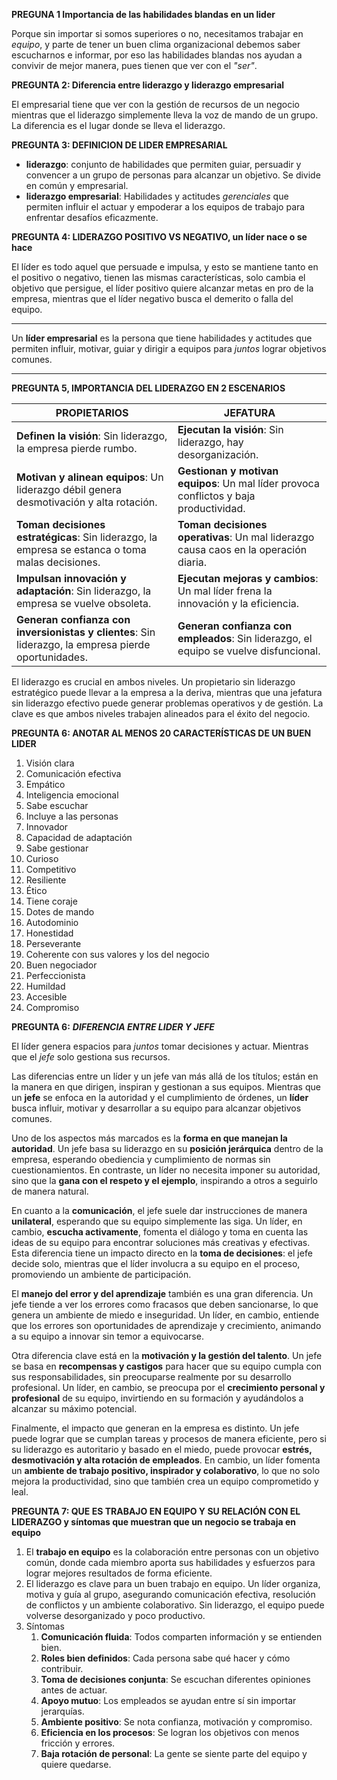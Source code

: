 **PREGUNA 1 Importancia de las habilidades blandas en un lider**

Porque sin importar si somos superiores o no, necesitamos trabajar en *equipo*, y parte de tener un buen clima organizacional debemos saber escucharnos e informar, por eso las habilidades blandas nos ayudan a convivir de mejor manera, pues tienen que ver con el *"ser"*.


**PREGUNTA 2: Diferencia entre liderazgo y liderazgo empresarial**

El empresarial tiene que ver con la gestión de recursos de un negocio mientras que el liderazgo simplemente lleva la voz de mando de un grupo. La diferencia es el lugar donde se lleva el liderazgo.

**PREGUNTA 3: DEFINICION DE LIDER EMPRESARIAL**

- **liderazgo**: conjunto de habilidades que permiten guiar, persuadir y convencer a un grupo de personas para alcanzar un objetivo. Se divide en común y empresarial.
- **liderazgo empresarial**: Habilidades y actitudes *gerenciales* que permiten influir el actuar y empoderar a los equipos de trabajo para enfrentar desafíos eficazmente.

**PREGUNTA 4: LIDERAZGO POSITIVO VS NEGATIVO, un líder nace o se hace**

El líder es todo aquel que persuade e impulsa, y esto se mantiene tanto en el positivo o negativo, tienen las mismas características, solo cambia el objetivo que persigue, el líder positivo quiere alcanzar metas en pro de la empresa, mientras que el líder negativo busca el demerito o falla del equipo.

---

Un **líder empresarial** es la persona que tiene habilidades y actitudes que permiten influir, motivar, guiar y dirigir a equipos para *juntos* lograr objetivos comunes.

---

**PREGUNTA 5, IMPORTANCIA DEL LIDERAZGO EN 2 ESCENARIOS**

| **PROPIETARIOS**                                                                                     | **JEFATURA**                                                                           |
| ---------------------------------------------------------------------------------------------------- | -------------------------------------------------------------------------------------- |
| **Definen la visión**: Sin liderazgo, la empresa pierde rumbo.                                       | **Ejecutan la visión**: Sin liderazgo, hay desorganización.                            |
| **Motivan y alinean equipos**: Un liderazgo débil genera desmotivación y alta rotación.              | **Gestionan y motivan equipos**: Un mal líder provoca conflictos y baja productividad. |
| **Toman decisiones estratégicas**: Sin liderazgo, la empresa se estanca o toma malas decisiones.     | **Toman decisiones operativas**: Un mal liderazgo causa caos en la operación diaria.   |
| **Impulsan innovación y adaptación**: Sin liderazgo, la empresa se vuelve obsoleta.                  | **Ejecutan mejoras y cambios**: Un mal líder frena la innovación y la eficiencia.      |
| **Generan confianza con inversionistas y clientes**: Sin liderazgo, la empresa pierde oportunidades. | **Generan confianza con empleados**: Sin liderazgo, el equipo se vuelve disfuncional.  |


El liderazgo es crucial en ambos niveles. Un propietario sin liderazgo estratégico puede llevar a la empresa a la deriva, mientras que una jefatura sin liderazgo efectivo puede generar problemas operativos y de gestión. La clave es que ambos niveles trabajen alineados para el éxito del negocio.


**PREGUNTA 6: ANOTAR AL MENOS 20 CARACTERÍSTICAS DE UN BUEN LIDER**

1.   Visión clara
2.   Comunicación efectiva
3.   Empático
4.   Inteligencia emocional
5.   Sabe escuchar
6.   Incluye a las personas
7.   Innovador
8.   Capacidad de adaptación
9.   Sabe gestionar
10. Curioso
11. Competitivo
12. Resiliente
13. Ético
14. Tiene coraje
15. Dotes de mando
16. Autodominio
17. Honestidad
18. Perseverante
19. Coherente con sus valores y los del negocio
20. Buen negociador
21. Perfeccionista
22. Humildad
23. Accesible
24. Compromiso

**PREGUNTA 6:** ***DIFERENCIA ENTRE LIDER Y JEFE***

El líder genera espacios para *juntos* tomar decisiones y actuar. Mientras que el *jefe* solo gestiona sus recursos.

Las diferencias entre un líder y un jefe van más allá de los títulos; están en la manera en que dirigen, inspiran y gestionan a sus equipos. Mientras que un **jefe** se enfoca en la autoridad y el cumplimiento de órdenes, un **líder** busca influir, motivar y desarrollar a su equipo para alcanzar objetivos comunes.

Uno de los aspectos más marcados es la **forma en que manejan la autoridad**. Un jefe basa su liderazgo en su **posición jerárquica** dentro de la empresa, esperando obediencia y cumplimiento de normas sin cuestionamientos. En contraste, un líder no necesita imponer su autoridad, sino que la **gana con el respeto y el ejemplo**, inspirando a otros a seguirlo de manera natural.

En cuanto a la **comunicación**, el jefe suele dar instrucciones de manera **unilateral**, esperando que su equipo simplemente las siga. Un líder, en cambio, **escucha activamente**, fomenta el diálogo y toma en cuenta las ideas de su equipo para encontrar soluciones más creativas y efectivas. Esta diferencia tiene un impacto directo en la **toma de decisiones**: el jefe decide solo, mientras que el líder involucra a su equipo en el proceso, promoviendo un ambiente de participación.

El **manejo del error y del aprendizaje** también es una gran diferencia. Un jefe tiende a ver los errores como fracasos que deben sancionarse, lo que genera un ambiente de miedo e inseguridad. Un líder, en cambio, entiende que los errores son oportunidades de aprendizaje y crecimiento, animando a su equipo a innovar sin temor a equivocarse.

Otra diferencia clave está en la **motivación y la gestión del talento**. Un jefe se basa en **recompensas y castigos** para hacer que su equipo cumpla con sus responsabilidades, sin preocuparse realmente por su desarrollo profesional. Un líder, en cambio, se preocupa por el **crecimiento personal y profesional** de su equipo, invirtiendo en su formación y ayudándolos a alcanzar su máximo potencial.

Finalmente, el impacto que generan en la empresa es distinto. Un jefe puede lograr que se cumplan tareas y procesos de manera eficiente, pero si su liderazgo es autoritario y basado en el miedo, puede provocar **estrés, desmotivación y alta rotación de empleados**. En cambio, un líder fomenta un **ambiente de trabajo positivo, inspirador y colaborativo**, lo que no solo mejora la productividad, sino que también crea un equipo comprometido y leal.


**PREGUNTA 7: QUE ES TRABAJO EN EQUIPO Y SU RELACIÓN CON EL LIDERAZGO y síntomas que muestran que un negocio se trabaja en equipo**

1. El **trabajo en equipo** es la colaboración entre personas con un objetivo común, donde cada miembro aporta sus habilidades y esfuerzos para lograr mejores resultados de forma eficiente.
2. El liderazgo es clave para un buen trabajo en equipo. Un líder organiza, motiva y guía al grupo, asegurando comunicación efectiva, resolución de conflictos y un ambiente colaborativo. Sin liderazgo, el equipo puede volverse desorganizado y poco productivo.
3. Síntomas
	1. **Comunicación fluida**: Todos comparten información y se entienden bien.  
	2. **Roles bien definidos**: Cada persona sabe qué hacer y cómo contribuir.  
	3. **Toma de decisiones conjunta**: Se escuchan diferentes opiniones antes de actuar.  
	4. **Apoyo mutuo**: Los empleados se ayudan entre sí sin importar jerarquías.  
	5. **Ambiente positivo**: Se nota confianza, motivación y compromiso.  
	6. **Eficiencia en los procesos**: Se logran los objetivos con menos fricción y errores.  
	7. **Baja rotación de personal**: La gente se siente parte del equipo y quiere quedarse.

